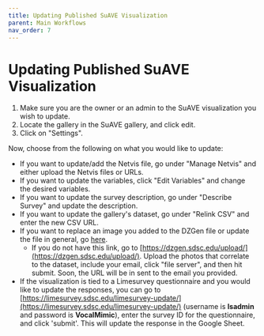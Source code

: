 ```yaml
---
title: Updating Published SuAVE Visualization
parent: Main Workflows
nav_order: 7
---
```


# Updating Published SuAVE Visualization

1. Make sure you are the owner or an admin to the SuAVE visualization you wish to update.
2. Locate the gallery in the SuAVE gallery, and click edit.
3. Click on "Settings".

Now, choose from the following on what you would like to update:
   - If you want to update/add the Netvis file, go under "Manage Netvis" and either upload the Netvis files or URLs.
   - If you want to update the variables, click "Edit Variables" and change the desired variables.
   - If you want to update the survey description, go under "Describe Survey" and update the description.
   - If you want to update the gallery's dataset, go under "Relink CSV" and enter the new CSV URL.
   - If you want to replace an image you added to the DZGen file or update the file in general, go [here](https://suave-ucsd.github.io/SuAVE-Documentation/Update_DZGen.html).
      - If you do not have this link, go to [https://dzgen.sdsc.edu/upload/](https://dzgen.sdsc.edu/upload/). Upload the photos that correlate to the dataset, include your email, click "file server", and then hit submit. Soon, the URL will be in sent to the email you provided.
   - If the visualization is tied to a Limesurvey questionnaire and you would like to update the responses, you can go to [https://limesurvey.sdsc.edu/limesurvey-update/](https://limesurvey.sdsc.edu/limesurvey-update/) (username is **lsadmin** and password is **VocalMimic**), enter the survey ID for the questionnaire, and click 'submit'. This will update the response in the Google Sheet.

